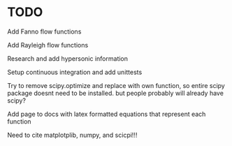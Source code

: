 # TODO

Add Fanno flow functions

Add Rayleigh flow functions

Research and add hypersonic information

Setup continuous integration and add unittests

Try to remove scipy.optimize and replace with own function, so entire scipy package doesnt need to be installed.
    but people probably will already have scipy?

Add page to docs with latex formatted equations that represent each function

Need to cite matplotplib, numpy, and scicpi!!!

